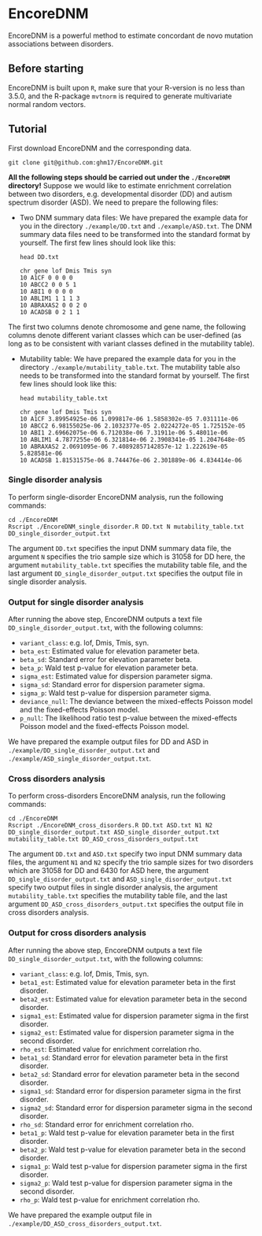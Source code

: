# EncoreDNM
EncoreDNM is a powerful method to estimate concordant de novo mutation associations between disorders. 

## Before starting
EncoreDNM is built upon `R`, make sure that your R-version is no less than 3.5.0, and the R-package `mvtnorm` is required to generate multivariate normal random vectors. 

## Tutorial
First download EncoreDNM and the corresponding data.
        
    git clone git@github.com:ghm17/EncoreDNM.git

**All the following steps should be carried out under the `./EncoreDNM` directory!** Suppose we would like to estimate enrichment correlation between two disorders, e.g. developmental disorder (DD) and autism spectrum disorder (ASD). We need to prepare the following files:
* Two DNM summary data files: We have prepared the example data for you in the directory `./example/DD.txt` and `./example/ASD.txt`. The DNM summary data files need to be transformed into the standard format by yourself. The first few lines should look like this: 

      head DD.txt
      
      chr gene lof Dmis Tmis syn
      10 A1CF 0 0 0 0
      10 ABCC2 0 0 5 1
      10 ABI1 0 0 0 0
      10 ABLIM1 1 1 1 3
      10 ABRAXAS2 0 0 2 0
      10 ACADSB 0 2 1 1

The first two columns denote chromosome and gene name, the following columns denote different variant classes which can be user-defined (as long as to be consistent with variant classes defined in the mutability table). 
* Mutability table: We have prepared the example data for you in the directory `./example/mutability_table.txt`. The mutability table also needs to be transformed into the standard format by yourself. The first few lines should look like this: 

      head mutability_table.txt

      chr gene lof Dmis Tmis syn
      10 A1CF 3.89954925e-06 1.099817e-06 1.5858302e-05 7.031111e-06
      10 ABCC2 6.98155025e-06 2.1032377e-05 2.0224272e-05 1.725152e-05
      10 ABI1 2.69662075e-06 6.712038e-06 7.31911e-06 5.48011e-06
      10 ABLIM1 4.7877255e-06 6.321814e-06 2.3908341e-05 1.2047648e-05
      10 ABRAXAS2 2.0691095e-06 7.40892857142857e-12 1.222619e-05 5.828581e-06
      10 ACADSB 1.81531575e-06 8.744476e-06 2.301889e-06 4.834414e-06

### Single disorder analysis
To perform single-disorder EncoreDNM analysis, run the following commands:
    
    cd ./EncoreDNM
    Rscript ./EncoreDNM_single_disorder.R DD.txt N mutability_table.txt DD_single_disorder_output.txt

The argument `DD.txt` specifies the input DNM summary data file, the argument `N` specifies the trio sample size which is 31058 for DD here, the argument `mutability_table.txt` specifies the mutability table file, and the last argument `DD_single_disorder_output.txt` specifies the output file in single disorder analysis. 

### Output for single disorder analysis
After running the above step, EncoreDNM outputs a text file `DD_single_disorder_output.txt`, with the following columns:

* `variant_class`: e.g. lof, Dmis, Tmis, syn. 
* `beta_est`: Estimated value for elevation parameter beta. 
* `beta_sd`: Standard error for elevation parameter beta. 
* `beta_p`: Wald test p-value for elevation parameter beta. 
* `sigma_est`: Estimated value for dispersion parameter sigma. 
* `sigma_sd`: Standard error for dispersion parameter sigma. 
* `sigma_p`: Wald test p-value for dispersion parameter sigma. 
* `deviance_null`: The deviance between the mixed-effects Poisson model and the fixed-effects Poisson model.
* `p_null`: The likelihood ratio test p-value between the mixed-effects Poisson model and the fixed-effects Poisson model. 

We have prepared the example output files for DD and ASD in `./example/DD_single_disorder_output.txt` and `./example/ASD_single_disorder_output.txt`. 


### Cross disorders analysis
To perform cross-disorders EncoreDNM analysis, run the following commands:
    
    cd ./EncoreDNM
    Rscript ./EncoreDNM_cross_disorders.R DD.txt ASD.txt N1 N2 DD_single_disorder_output.txt ASD_single_disorder_output.txt mutability_table.txt DD_ASD_cross_disorders_output.txt

The argument `DD.txt` and `ASD.txt` specify two input DNM summary data files, the argument `N1` and `N2` specify the trio sample sizes for two disorders which are 31058 for DD and 6430 for ASD here, the argument `DD_single_disorder_output.txt` and `ASD_single_disorder_output.txt` specify two output files in single disorder analysis, the argument `mutability_table.txt` specifies the mutability table file, and the last argument `DD_ASD_cross_disorders_output.txt` specifies the output file in cross disorders analysis. 

### Output for cross disorders analysis
After running the above step, EncoreDNM outputs a text file `DD_single_disorder_output.txt`, with the following columns:

* `variant_class`: e.g. lof, Dmis, Tmis, syn. 
* `beta1_est`: Estimated value for elevation parameter beta in the first disorder. 
* `beta2_est`: Estimated value for elevation parameter beta in the second disorder. 
* `sigma1_est`: Estimated value for dispersion parameter sigma in the first disorder. 
* `sigma2_est`: Estimated value for dispersion parameter sigma in the second disorder. 
* `rho_est`: Estimated value for enrichment correlation rho. 
* `beta1_sd`: Standard error for elevation parameter beta in the first disorder. 
* `beta2_sd`: Standard error for elevation parameter beta in the second disorder. 
* `sigma1_sd`: Standard error for dispersion parameter sigma in the first disorder. 
* `sigma2_sd`: Standard error for dispersion parameter sigma in the second disorder. 
* `rho_sd`: Standard error for enrichment correlation rho. 
* `beta1_p`: Wald test p-value for elevation parameter beta in the first disorder. 
* `beta2_p`: Wald test p-value for elevation parameter beta in the second disorder. 
* `sigma1_p`: Wald test p-value for dispersion parameter sigma in the first disorder. 
* `sigma2_p`: Wald test p-value for dispersion parameter sigma in the second disorder. 
* `rho_p`: Wald test p-value for enrichment correlation rho. 

We have prepared the example output file in `./example/DD_ASD_cross_disorders_output.txt`. 
